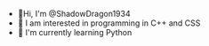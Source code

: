 - 👋Hi, I'm @ShadowDragon1934
- 👀 I am interested in programming in C++ and CSS
- 🌱 I'm currently learning Python
